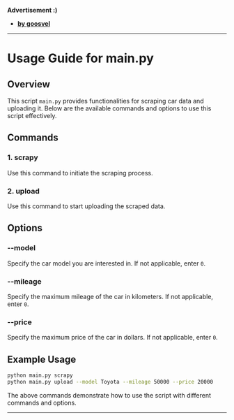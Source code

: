 __Advertisement :)__

- __[by goosvel](https://www.youtube.com/watch?v=gke69PitnHk)__
---

# Usage Guide for main.py

## Overview
This script `main.py` provides functionalities for scraping car data and uploading it. Below are the available commands and options to use this script effectively.

## Commands

### 1. scrapy
Use this command to initiate the scraping process.

### 2. upload
Use this command to start uploading the scraped data.

## Options

### --model
Specify the car model you are interested in. If not applicable, enter `0`.

### --mileage
Specify the maximum mileage of the car in kilometers. If not applicable, enter `0`.

### --price
Specify the maximum price of the car in dollars. If not applicable, enter `0`.

## Example Usage
```bash
python main.py scrapy
python main.py upload --model Toyota --mileage 50000 --price 20000
```

The above commands demonstrate how to use the script with different commands and options.  

---
